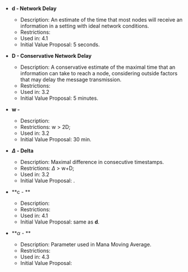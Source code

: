 

- **d - Network Delay**
	- Description: An estimate of the time that most nodes will receive an information in a setting with ideal network conditions.
	- Restrictions:
	- Used in: 4.1
	- Initial Value Proposal: 5 seconds.
	
- **D - Conservative Network Delay**
	- Description: A conservative estimate of the maximal time that an information can take to reach a node, considering outside factors that may delay the message transmission.
	- Restrictions:
	- Used in: 3.2
	- Initial Value Proposal: 5 minutes.

- **w -**
	- Description:
	- Restrictions: w > 2D;
	- Used in: 3.2
	- Initial Value Proposal: 30 min. 
	
- **$\Delta$ - Delta**
	- Description: Maximal difference in consecutive timestamps.
	- Restrictions: $\Delta$ > w+D;
	- Used in: 3.2
	- Initial Value Proposal: .
	
- **c - **
	- Description: 
	- Restrictions:
	- Used in: 4.1
	- Initial Value Proposal: same as **d**.

- **$\alpha$ - **
	- Description: Parameter used in Mana Moving Average.
	- Restrictions:
	- Used in: 4.3
	- Initial Value Proposal: 
<!--stackedit_data:
eyJoaXN0b3J5IjpbLTE3NDc1MzkxNzksLTMwNTI4MzExLC0xND
A1NDAzMTE1LDk5NTU1NjAxN119
-->